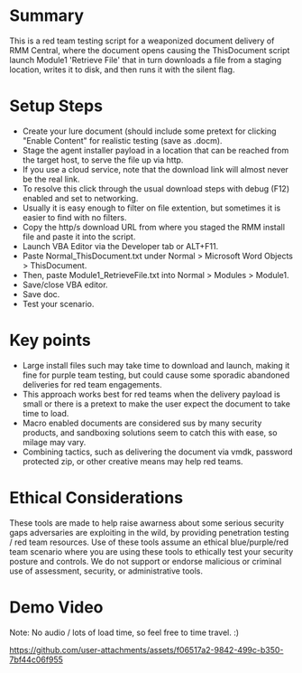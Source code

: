 # Summary 

This is a red team testing script for a weaponized document delivery of RMM Central, where the document opens causing the ThisDocument script launch Module1 'Retrieve File' that in turn downloads a file from a staging location, writes it to disk, and then runs it with the silent flag. 

# Setup Steps
 - Create your lure document (should include some pretext for clicking "Enable Content" for realistic testing (save as .docm). 
 - Stage the agent installer payload in a location that can be reached from the target host, to serve the file up via http.
 - If you use a cloud service, note that the download link will almost never be the real link.
 - To resolve this click through the usual download steps with debug (F12) enabled and set to networking.
 - Usually it is easy enough to filter on file extention, but sometimes it is easier to find with no filters.
 - Copy the http/s download URL from where you staged the RMM install file and paste it into the script.  
 - Launch VBA Editor via the Developer tab or ALT+F11.
 - Paste Normal_ThisDocument.txt under Normal > Microsoft Word Objects > ThisDocument.
 - Then, paste Module1_RetrieveFile.txt into Normal > Modules > Module1.
 - Save/close VBA editor.
 - Save doc.
 - Test your scenario.

# Key points
 - Large install files such may take time to download and launch, making it fine for purple team testing, but could cause some sporadic abandoned deliveries for red team engagements.
 - This approach works best for red teams when the delivery payload is small or there is a pretext to make the user expect the document to take time to load. 
 - Macro enabled documents are considered sus by many security products, and sandboxing solutions seem to catch this with ease, so milage may vary.
 - Combining tactics, such as delivering the document via vmdk, password protected zip, or other creative means may help red teams.  

# Ethical Considerations 

These tools are made to help raise awarness about some serious security gaps adversaries are exploiting in the wild, by providing penetration testing / red team resources. Use of these tools assume an ethical blue/purple/red team scenario where you are using these tools to ethically test your security posture and controls. We do not support or endorse malicious or criminal use of assessment, security, or administrative tools.


# Demo Video

Note: No audio / lots of load time, so feel free to time travel.  :)

https://github.com/user-attachments/assets/f06517a2-9842-499c-b350-7bf44c06f955

